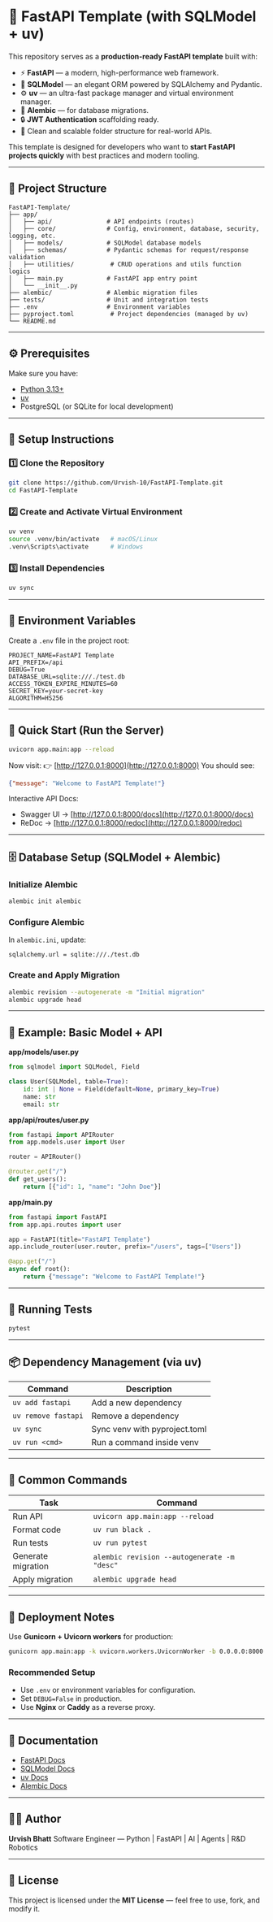 # 🚀 FastAPI Template (with SQLModel + uv)

This repository serves as a **production-ready FastAPI template** built with:

* ⚡ **FastAPI** — a modern, high-performance web framework.
* 🧱 **SQLModel** — an elegant ORM powered by SQLAlchemy and Pydantic.
* ⚙️ **uv** — an ultra-fast package manager and virtual environment manager.
* 🧬 **Alembic** — for database migrations.
* 🔒 **JWT Authentication** scaffolding ready.
* 🧩 Clean and scalable folder structure for real-world APIs.

This template is designed for developers who want to **start FastAPI projects quickly** with best practices and modern tooling.

---

## 📂 Project Structure

```
FastAPI-Template/
├── app/
│   ├── api/               # API endpoints (routes)
│   ├── core/              # Config, environment, database, security, logging, etc.
│   ├── models/            # SQLModel database models
│   ├── schemas/           # Pydantic schemas for request/response validation
│   ├── utilities/          # CRUD operations and utils function logics
│   ├── main.py            # FastAPI app entry point
│   └── __init__.py
├── alembic/               # Alembic migration files
├── tests/                 # Unit and integration tests
├── .env                   # Environment variables
├── pyproject.toml          # Project dependencies (managed by uv)
└── README.md
```

---

## ⚙️ Prerequisites

Make sure you have:

* [Python 3.13+](https://www.python.org/downloads/)
* [uv](https://github.com/astral-sh/uv)
* PostgreSQL (or SQLite for local development)

---

## 🧰 Setup Instructions

### 1️⃣ Clone the Repository

```bash
git clone https://github.com/Urvish-10/FastAPI-Template.git
cd FastAPI-Template
```

### 2️⃣ Create and Activate Virtual Environment

```bash
uv venv
source .venv/bin/activate   # macOS/Linux
.venv\Scripts\activate      # Windows
```

### 3️⃣ Install Dependencies

```bash
uv sync
```

---

## 🧾 Environment Variables

Create a `.env` file in the project root:

```
PROJECT_NAME=FastAPI Template
API_PREFIX=/api
DEBUG=True
DATABASE_URL=sqlite:///./test.db
ACCESS_TOKEN_EXPIRE_MINUTES=60
SECRET_KEY=your-secret-key
ALGORITHM=HS256
```

---

## 🧠 Quick Start (Run the Server)

```bash
uvicorn app.main:app --reload
```

Now visit: 👉 [http://127.0.0.1:8000](http://127.0.0.1:8000)
You should see:

```json
{"message": "Welcome to FastAPI Template!"}
```

Interactive API Docs:

* Swagger UI → [http://127.0.0.1:8000/docs](http://127.0.0.1:8000/docs)
* ReDoc → [http://127.0.0.1:8000/redoc](http://127.0.0.1:8000/redoc)

---

## 🗄️ Database Setup (SQLModel + Alembic)

### Initialize Alembic

```bash
alembic init alembic
```

### Configure Alembic

In `alembic.ini`, update:

```
sqlalchemy.url = sqlite:///./test.db
```

### Create and Apply Migration

```bash
alembic revision --autogenerate -m "Initial migration"
alembic upgrade head
```

---

## 🧩 Example: Basic Model + API

**app/models/user.py**

```python
from sqlmodel import SQLModel, Field

class User(SQLModel, table=True):
    id: int | None = Field(default=None, primary_key=True)
    name: str
    email: str
```

**app/api/routes/user.py**

```python
from fastapi import APIRouter
from app.models.user import User

router = APIRouter()

@router.get("/")
def get_users():
    return [{"id": 1, "name": "John Doe"}]
```

**app/main.py**

```python
from fastapi import FastAPI
from app.api.routes import user

app = FastAPI(title="FastAPI Template")
app.include_router(user.router, prefix="/users", tags=["Users"])

@app.get("/")
async def root():
    return {"message": "Welcome to FastAPI Template!"}
```

---

## 🧪 Running Tests

```bash
pytest
```

---

## 📦 Dependency Management (via uv)

| Command             | Description                   |
| ------------------- | ----------------------------- |
| `uv add fastapi`    | Add a new dependency          |
| `uv remove fastapi` | Remove a dependency           |
| `uv sync`           | Sync venv with pyproject.toml |
| `uv run <cmd>`      | Run a command inside venv     |

---

## 🧱 Common Commands

| Task               | Command                                     |
| ------------------ | ------------------------------------------- |
| Run API            | `uvicorn app.main:app --reload`             |
| Format code        | `uv run black .`                            |
| Run tests          | `uv run pytest`                             |
| Generate migration | `alembic revision --autogenerate -m "desc"` |
| Apply migration    | `alembic upgrade head`                      |

---

## 🚀 Deployment Notes

Use **Gunicorn + Uvicorn workers** for production:

```bash
gunicorn app.main:app -k uvicorn.workers.UvicornWorker -b 0.0.0.0:8000
```

### Recommended Setup

* Use `.env` or environment variables for configuration.
* Set `DEBUG=False` in production.
* Use **Nginx** or **Caddy** as a reverse proxy.

---

## 📘 Documentation

* [FastAPI Docs](https://fastapi.tiangolo.com/)
* [SQLModel Docs](https://sqlmodel.tiangolo.com/)
* [uv Docs](https://docs.astral.sh/uv/)
* [Alembic Docs](https://alembic.sqlalchemy.org/)

---

## 🧑‍💻 Author

**Urvish Bhatt**
Software Engineer — Python | FastAPI | AI | Agents | R&D Robotics

---

## 🏁 License

This project is licensed under the **MIT License** — feel free to use, fork, and modify it.
